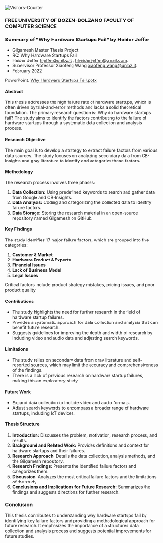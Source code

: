 <img src = "https://github-vistors-counter.onrender.com/github?username=https://github.com/HeiderJeffer/Gilgamesh/" alt = "Visitors-Counter"/>

### FREE UNIVERSITY OF BOZEN-BOLZANO FACULTY OF COMPUTER SCIENCE
### Summary of "Why Hardware Startups Fail" by Heider Jeffer


- Gilgamesh Master Thesis Project
- RQ: Why Hardware Startups Fail
- Heider Jeffer hjeffer@unibz.it , hheider.jeffer@gmail.com.
- Supervisor Professor Xiaofeng Wang xiaofeng.wang@unibz.it.
- February 2022
  

PowerPoint: [Why Hardware Startups Fail.pptx](https://github.com/HeiderJeffer/Gilgamesh/files/8622357/Why.Hardware.Startups.Fail.pptx)


#### Abstract
This thesis addresses the high failure rate of hardware startups, which is often driven by trial-and-error methods and lacks a solid theoretical foundation. The primary research question is: Why do hardware startups fail? The study aims to identify the factors contributing to the failure of hardware startups through a systematic data collection and analysis process.

#### Research Objective
The main goal is to develop a strategy to extract failure factors from various data sources. The study focuses on analyzing secondary data from CB-Insights and gray literature to identify and categorize these factors.

#### Methodology
The research process involves three phases:
1. **Data Collection:** Using predefined keywords to search and gather data from Google and CB-Insights.
2. **Data Analysis:** Coding and categorizing the collected data to identify failure factors.
3. **Data Storage:** Storing the research material in an open-source repository named Gilgamesh on GitHub.

#### Key Findings
The study identifies 17 major failure factors, which are grouped into five categories:
1. **Customer & Market**
2. **Hardware Product & Experts**
3. **Financial Issues**
4. **Lack of Business Model**
5. **Legal Issues**

Critical factors include product strategy mistakes, pricing issues, and poor product quality.

#### Contributions
- The study highlights the need for further research in the field of hardware startup failures.
- Provides a systematic approach for data collection and analysis that can benefit future research.
- Suggests guidelines for improving the depth and width of research by including video and audio data and adjusting search keywords.

#### Limitations
- The study relies on secondary data from gray literature and self-reported sources, which may limit the accuracy and comprehensiveness of the findings.
- There is a lack of previous research on hardware startup failures, making this an exploratory study.

#### Future Work
- Expand data collection to include video and audio formats.
- Adjust search keywords to encompass a broader range of hardware startups, including IoT devices.

#### Thesis Structure
1. **Introduction:** Discusses the problem, motivation, research process, and results.
2. **Background and Related Work:** Provides definitions and context for hardware startups and their failures.
3. **Research Approach:** Details the data collection, analysis methods, and the Gilgamesh repository.
4. **Research Findings:** Presents the identified failure factors and categorizes them.
5. **Discussion:** Analyzes the most critical failure factors and the limitations of the study.
6. **Conclusions and Implications for Future Research:** Summarizes the findings and suggests directions for further research.

### Conclusion
This thesis contributes to understanding why hardware startups fail by identifying key failure factors and providing a methodological approach for future research. It emphasizes the importance of a structured data collection and analysis process and suggests potential improvements for future studies.
